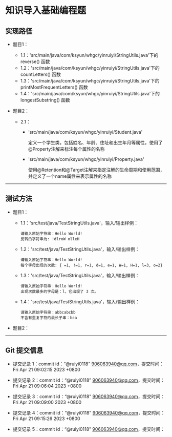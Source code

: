 # 知识导入基础编程题

## 实现路径

- 题目1：

  - 1.1：'src/main/java/com/ksyun/whgc/yinruiyi/StringUtils.java'下的 reverse() 函数
  - 1.2：'src/main/java/com/ksyun/whgc/yinruiyi/StringUtils.java'下的 countLetters() 函数
  - 1.3：'src/main/java/com/ksyun/whgc/yinruiyi/StringUtils.java'下的 printMostFrequentLetters() 函数
  - 1.4：'src/main/java/com/ksyun/whgc/yinruiyi/StringUtils.java'下的 longestSubstring() 函数
  
- 题目2：

  - 2.1：

    - 'src/main/java/com/ksyun/whgc/yinruiyi/Student.java'

      定义一个学生类，包括姓名、年龄、住址和出生年月等属性，使用了@Property注解来标注每个属性的名称

    - 'src/main/java/com/ksyun/whgc/yinruiyi/Property.java'

      使用@Retention和@Target注解来指定注解的生命周期和使用范围，并定义了一个name属性来表示属性的名称


------

## 测试方法

- 题目1：

  - 1.1：'src/test/java/TestStringUtils.java'，输入/输出样例：

    ```
    请输入原始字符串：Hello World!
    反转的字符串为: !dlroW olleH
    ```

  - 1.2：'src/test/java/TestStringUtils.java'，输入/输出样例：
  
    ```
    请输入原始字符串：Hello World!
    每个字母出现的次数: { =1, !=1, r=1, d=1, e=1, W=1, H=1, l=3, o=2}
    ```
  
  - 1.3：'src/test/java/TestStringUtils.java'，输入/输出样例：
  
    ```
    请输入原始字符串：Hello World!
    出现次数最多的字母是：l，它出现了 3 次。
    ```
  
  - 1.4：'src/test/java/TestStringUtils.java'，输入/输出样例：
  
    ```
    请输入原始字符串：abbcabcbb
    不含有重复字符的最长子串：bca
    ```
  
- 题目2：

  

------

## Git 提交信息

- 提交记录 1：commit id：“@ruiyi0118” <906063940@qq.com>，提交时间：Fri Apr 21 09:02:15 2023 +0800

- 提交记录 2：commit id：“@ruiyi0118” <906063940@qq.com>，提交时间：Fri Apr 21 09:06:04 2023 +0800

- 提交记录 3：commit id：“@ruiyi0118” <906063940@qq.com>，提交时间：Fri Apr 21 09:09:00 2023 +0800

- 提交记录 4：commit id：“@ruiyi0118” <906063940@qq.com>，提交时间：Fri Apr 21 09:15:26 2023 +0800

- 提交记录 5：commit id：“@ruiyi0118” <906063940@qq.com>，提交时间：
